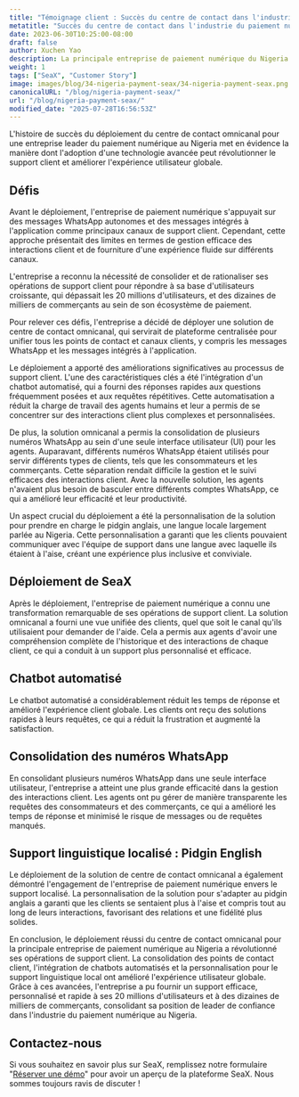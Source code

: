```yaml
---
title: "Témoignage client : Succès du centre de contact dans l'industrie du paiement numérique au Nigeria"
metatitle: "Succès du centre de contact dans l'industrie du paiement numérique au Nigeria"
date: 2023-06-30T10:25:00-08:00
draft: false
author: Xuchen Yao
description: La principale entreprise de paiement numérique du Nigeria a révolutionné le support client grâce à un centre de contact omnicanal, intégrant des chatbots et un support personnalisé en pidgin anglais, bénéficiant à des millions d'utilisateurs et de commerçants.
weight: 1
tags: ["SeaX", "Customer Story"]
image: images/blog/34-nigeria-payment-seax/34-nigeria-payment-seax.png
canonicalURL: "/blog/nigeria-payment-seax/"
url: "/blog/nigeria-payment-seax/"
modified_date: "2025-07-28T16:56:53Z"
---
```


L'histoire de succès du déploiement du centre de contact omnicanal pour une entreprise leader du paiement numérique au Nigeria met en évidence la manière dont l'adoption d'une technologie avancée peut révolutionner le support client et améliorer l'expérience utilisateur globale.

## Défis
Avant le déploiement, l'entreprise de paiement numérique s'appuyait sur des messages WhatsApp autonomes et des messages intégrés à l'application comme principaux canaux de support client. Cependant, cette approche présentait des limites en termes de gestion efficace des interactions client et de fourniture d'une expérience fluide sur différents canaux.

L'entreprise a reconnu la nécessité de consolider et de rationaliser ses opérations de support client pour répondre à sa base d'utilisateurs croissante, qui dépassait les 20 millions d'utilisateurs, et des dizaines de milliers de commerçants au sein de son écosystème de paiement.

Pour relever ces défis, l'entreprise a décidé de déployer une solution de centre de contact omnicanal, qui servirait de plateforme centralisée pour unifier tous les points de contact et canaux clients, y compris les messages WhatsApp et les messages intégrés à l'application.

Le déploiement a apporté des améliorations significatives au processus de support client. L'une des caractéristiques clés a été l'intégration d'un chatbot automatisé, qui a fourni des réponses rapides aux questions fréquemment posées et aux requêtes répétitives. Cette automatisation a réduit la charge de travail des agents humains et leur a permis de se concentrer sur des interactions client plus complexes et personnalisées.

De plus, la solution omnicanal a permis la consolidation de plusieurs numéros WhatsApp au sein d'une seule interface utilisateur (UI) pour les agents. Auparavant, différents numéros WhatsApp étaient utilisés pour servir différents types de clients, tels que les consommateurs et les commerçants. Cette séparation rendait difficile la gestion et le suivi efficaces des interactions client. Avec la nouvelle solution, les agents n'avaient plus besoin de basculer entre différents comptes WhatsApp, ce qui a amélioré leur efficacité et leur productivité.

Un aspect crucial du déploiement a été la personnalisation de la solution pour prendre en charge le pidgin anglais, une langue locale largement parlée au Nigeria. Cette personnalisation a garanti que les clients pouvaient communiquer avec l'équipe de support dans une langue avec laquelle ils étaient à l'aise, créant une expérience plus inclusive et conviviale.

## Déploiement de SeaX
Après le déploiement, l'entreprise de paiement numérique a connu une transformation remarquable de ses opérations de support client. La solution omnicanal a fourni une vue unifiée des clients, quel que soit le canal qu'ils utilisaient pour demander de l'aide. Cela a permis aux agents d'avoir une compréhension complète de l'historique et des interactions de chaque client, ce qui a conduit à un support plus personnalisé et efficace.

## Chatbot automatisé
Le chatbot automatisé a considérablement réduit les temps de réponse et amélioré l'expérience client globale. Les clients ont reçu des solutions rapides à leurs requêtes, ce qui a réduit la frustration et augmenté la satisfaction.

## Consolidation des numéros WhatsApp
En consolidant plusieurs numéros WhatsApp dans une seule interface utilisateur, l'entreprise a atteint une plus grande efficacité dans la gestion des interactions client. Les agents ont pu gérer de manière transparente les requêtes des consommateurs et des commerçants, ce qui a amélioré les temps de réponse et minimisé le risque de messages ou de requêtes manqués.

## Support linguistique localisé : Pidgin English
Le déploiement de la solution de centre de contact omnicanal a également démontré l'engagement de l'entreprise de paiement numérique envers le support localisé. La personnalisation de la solution pour s'adapter au pidgin anglais a garanti que les clients se sentaient plus à l'aise et compris tout au long de leurs interactions, favorisant des relations et une fidélité plus solides.

En conclusion, le déploiement réussi du centre de contact omnicanal pour la principale entreprise de paiement numérique au Nigeria a révolutionné ses opérations de support client. La consolidation des points de contact client, l'intégration de chatbots automatisés et la personnalisation pour le support linguistique local ont amélioré l'expérience utilisateur globale. Grâce à ces avancées, l'entreprise a pu fournir un support efficace, personnalisé et rapide à ses 20 millions d'utilisateurs et à des dizaines de milliers de commerçants, consolidant sa position de leader de confiance dans l'industrie du paiement numérique au Nigeria.


## Contactez-nous

Si vous souhaitez en savoir plus sur SeaX, remplissez notre formulaire "[Réserver une démo](https://meetings.hubspot.com/seasalt-ai/seasalt-meeting)" pour avoir un aperçu de la plateforme SeaX. Nous sommes toujours ravis de discuter !
